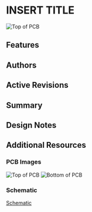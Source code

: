 # INSERT TITLE

![Top of PCB](outputs/tla/top.png)

## Features

## Authors

## Active Revisions

## Summary

## Design Notes

## Additional Resources

### PCB Images

![Top of PCB](outputs/tla/top.png)
![Bottom of PCB](outputs/tla/bottom.png)

### Schematic

[Schematic](outputs/tla/sch.pdf)